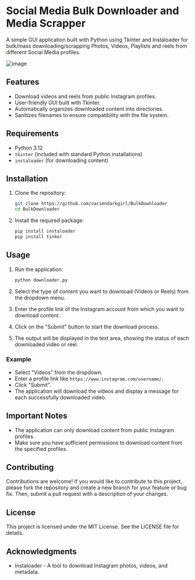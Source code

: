 # Social Media Bulk Downloader and Media Scrapper

A simple GUI application built with Python using Tkinter and Instaloader for bulk/mass downloading/scrapping Photos, Videos, Playlists and reels from different Social Media profiles.

![image](https://github.com/user-attachments/assets/e25a62f7-dc18-4885-b02b-cf9c09829821)
       
      
      
## Features     

- Download videos and reels from public Instagram profiles. 
- User-friendly GUI built with Tkinter.
- Automatically organizes downloaded content into directories.
- Sanitizes filenames to ensure compatibility with the file system.

## Requirements

- Python 3.12
- `tkinter` (included with standard Python installations)
- `instaloader` (for downloading content)

## Installation

1. Clone the repository: 

   ```bash
   git clone https://github.com/variendarkgirl/BulkDownloader
   cd BulkDownloader
   ```

2. Install the required package:

   ```bash
   pip install instaloader
   pip install tinker
   ```

## Usage

1. Run the application:

   ```bash
   python downloader.py
   ```

2. Select the type of content you want to download (Videos or Reels) from the dropdown menu.

3. Enter the profile link of the Instagram account from which you want to download content.

4. Click on the "Submit" button to start the download process.

5. The output will be displayed in the text area, showing the status of each downloaded video or reel.

### Example

- Select "Videos" from the dropdown.
- Enter a profile link like `https://www.instagram.com/username/`.
- Click "Submit".
- The application will download the videos and display a message for each successfully downloaded video.

## Important Notes

- The application can only download content from public Instagram profiles.
- Make sure you have sufficient permissions to download content from the specified profiles.

## Contributing

Contributions are welcome! If you would like to contribute to this project, please fork the repository and create a new branch for your feature or bug fix. Then, submit a pull request with a description of your changes.

## License

This project is licensed under the MIT License. See the LICENSE file for details.

## Acknowledgments

- Instaloader - A tool to download Instagram photos, videos, and metadata.

